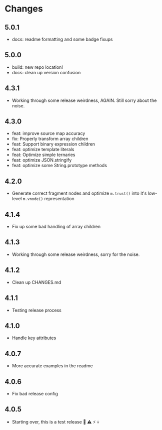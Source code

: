 # Changes

## 5.0.1

- docs: readme formatting and some badge fixups

## 5.0.0

- build: new repo location!
- docs: clean up version confusion

## 4.3.1

- Working through some release weirdness, AGAIN. Still sorry about the noise.

## 4.3.0

- feat: improve source map accuracy
- fix: Properly transform array children
- feat: Support binary expression children
- feat: optimize template literals
- feat: Optimize simple ternaries
- feat: optimize JSON.stringify
- feat: optimize some String.prototype methods

## 4.2.0

- Generate correct fragment nodes and optimize `m.trust()` into it's low-level `m.vnode()` representation

## 4.1.4

- Fix up some bad handling of array children

## 4.1.3

- Working through some release weirdness, sorry for the noise.

## 4.1.2

- Clean up CHANGES.md

## 4.1.1

- Testing release process

## 4.1.0

- Handle key attributes

## 4.0.7

- More accurate examples in the readme

## 4.0.6

- Fix bad release config

## 4.0.5

- Starting over, this is a test release :construction: :warning: :zap: :skull:



